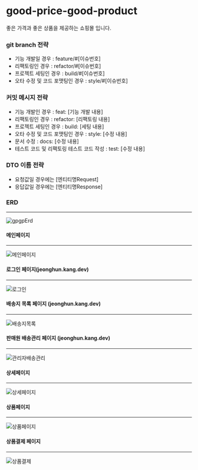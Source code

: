 ﻿# good-price-good-product

좋은 가격과 좋은 상품을 제공하는 쇼핑몰 입니다.


### git branch 전략
- 기능 개발일 경우 : feature/#[이슈번호]
- 리팩토링인 경우 : refactor/#[이슈번호]
- 프로젝트 세팅인 경우 : build/#[이슈번호]
- 오타 수정 및 코드 포맷팅인 경우 : style/#[이슈번호]

### 커밋 메시지 전략
- 기능 개발인 경우 : feat: [기능 개발 내용]
- 리팩토링인 경우 : refactor: [리팩토링 내용]
- 프로젝트 세팅인 경우 : build: [세팅 내용]
- 오타 수정 및 코드 포맷팅인 경우 : style: [수정 내용]
- 문서 수정 : docs: [수정 내용]
- 테스트 코드 및 리팩토링 테스트 코드 작성 : test: [수정 내용]

### DTO 이름 전략
- 요청값일 경우에는 [엔티티명Request]
- 응답값일 경우에는 [엔티티명Response]

### ERD 
---
![gpgpErd](https://user-images.githubusercontent.com/105915960/186660945-848adaaf-3374-4466-a96b-23c95d513f3d.png)

#### 메인페이지
---
![메인페이지](https://user-images.githubusercontent.com/105915960/186663417-6b5d6788-39c8-46df-be5f-947a52ae2c28.png)

#### 로그인 페이지(jeonghun.kang.dev)
---
![로그인](https://user-images.githubusercontent.com/105915960/186663422-665a7d39-cd22-4f8e-90d4-394c4d7bbe57.png)


#### 배송지 목록 페이지 (jeonghun.kang.dev)
---
![배송지목록](https://user-images.githubusercontent.com/105915960/186663437-0e87b8d9-9ff6-477d-9720-40e78c0af5c6.png)


#### 판매원 배송관리 페이지 (jeonghun.kang.dev)
---
![관리자배송관리](https://user-images.githubusercontent.com/105915960/186663790-a21d3fae-dd66-40f7-a31f-76c7e3723f22.png)


#### 상세페이지 
---
![상세페이지](https://user-images.githubusercontent.com/105915960/186663485-2b3a1036-1256-4924-90ef-398825c81dd4.png)

#### 상품페이지
---
![상품페이지](https://user-images.githubusercontent.com/105915960/186663505-23f34b28-3a78-4c87-8f80-41d91bcbb34f.png)

#### 상품결제 페이지
---
![상품결제](https://user-images.githubusercontent.com/105915960/186663489-9eb03af1-1826-499b-800b-4233e4178cf5.png)

